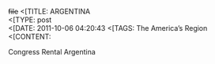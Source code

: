 ~~file~~
<[TITLE: 	ARGENTINA	
<[TYPE: 	post	
<[DATE: 	2011-10-06 04:20:43	
<[TAGS: 	The America’s Region	
<[CONTENT: 	



Congress Rental Argentina



